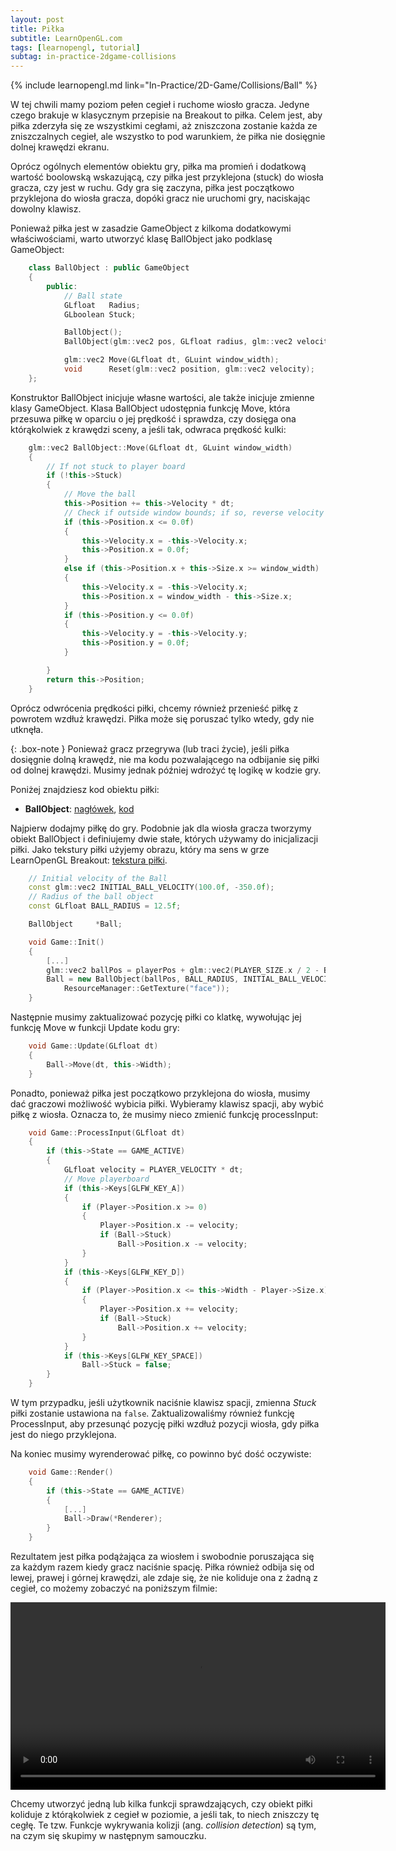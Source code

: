 ```yaml
---
layout: post
title: Piłka
subtitle: LearnOpenGL.com
tags: [learnopengl, tutorial]
subtag: in-practice-2dgame-collisions
---
```


{% include learnopengl.md link="In-Practice/2D-Game/Collisions/Ball" %}

W tej chwili mamy poziom pełen cegieł i ruchome wiosło gracza. Jedyne czego brakuje w klasycznym przepisie na Breakout to piłka. Celem jest, aby piłka zderzyła się ze wszystkimi cegłami, aż zniszczona zostanie każda ze zniszczalnych cegieł, ale wszystko to pod warunkiem, że piłka nie dosięgnie dolnej krawędzi ekranu.

Oprócz ogólnych elementów obiektu gry, piłka ma promień i dodatkową wartość boolowską wskazującą, czy piłka jest <def>przyklejona</def> (stuck) do wiosła gracza, czy jest w ruchu. Gdy gra się zaczyna, piłka jest początkowo przyklejona do wiosła gracza, dopóki gracz nie uruchomi gry, naciskając dowolny klawisz.

Ponieważ piłka jest w zasadzie <fun>GameObject</fun> z kilkoma dodatkowymi właściwościami, warto utworzyć klasę <fun>BallObject</fun> jako podklasę <fun>GameObject</fun>:

```cpp
    class BallObject : public GameObject
    {
        public:
            // Ball state	
            GLfloat   Radius;
            GLboolean Stuck;

            BallObject();
            BallObject(glm::vec2 pos, GLfloat radius, glm::vec2 velocity, Texture2D sprite);

            glm::vec2 Move(GLfloat dt, GLuint window_width);
            void      Reset(glm::vec2 position, glm::vec2 velocity);
    }; 
```

Konstruktor <fun>BallObject</fun> inicjuje własne wartości, ale także inicjuje zmienne klasy <fun>GameObject</fun>. Klasa <fun>BallObject</fun> udostępnia funkcję <fun>Move</fun>, która przesuwa piłkę w oparciu o jej prędkość i sprawdza, czy dosięga ona którąkolwiek z krawędzi sceny, a jeśli tak, odwraca prędkość kulki:

```cpp
    glm::vec2 BallObject::Move(GLfloat dt, GLuint window_width)
    {
        // If not stuck to player board
        if (!this->Stuck)
        { 
            // Move the ball
            this->Position += this->Velocity * dt;
            // Check if outside window bounds; if so, reverse velocity and restore at correct position
            if (this->Position.x <= 0.0f)
            {
                this->Velocity.x = -this->Velocity.x;
                this->Position.x = 0.0f;
            }
            else if (this->Position.x + this->Size.x >= window_width)
            {
                this->Velocity.x = -this->Velocity.x;
                this->Position.x = window_width - this->Size.x;
            }
            if (this->Position.y <= 0.0f)
            {
                this->Velocity.y = -this->Velocity.y;
                this->Position.y = 0.0f;
            }

        }
        return this->Position;
    }  
```

Oprócz odwrócenia prędkości piłki, chcemy również przenieść piłkę z powrotem wzdłuż krawędzi. Piłka może się poruszać tylko wtedy, gdy nie utknęła.

{: .box-note } 
Ponieważ gracz przegrywa (lub traci życie), jeśli piłka dosięgnie dolną krawędź, nie ma kodu pozwalającego na odbijanie się piłki od dolnej krawędzi. Musimy jednak później wdrożyć tę logikę w kodzie gry.

Poniżej znajdziesz kod obiektu piłki:

*   **BallObject**: [nagłówek](https://learnopengl.com/code_viewer.php?code=in-practice/breakout/ball_object_collisions.h), [kod](https://learnopengl.com/code_viewer.php?code=in-practice/breakout/ball_object_collisions)

Najpierw dodajmy piłkę do gry. Podobnie jak dla wiosła gracza tworzymy obiekt <fun>BallObject</fun> i definiujemy dwie stałe, których używamy do inicjalizacji piłki. Jako tekstury piłki użyjemy obrazu, który ma sens w grze LearnOpenGL Breakout: [tekstura piłki](https://learnopengl.com/img/textures/awesomeface.png).

```cpp
    // Initial velocity of the Ball
    const glm::vec2 INITIAL_BALL_VELOCITY(100.0f, -350.0f);
    // Radius of the ball object
    const GLfloat BALL_RADIUS = 12.5f;

    BallObject     *Ball; 

    void Game::Init()
    {
        [...]
        glm::vec2 ballPos = playerPos + glm::vec2(PLAYER_SIZE.x / 2 - BALL_RADIUS, -BALL_RADIUS * 2);
        Ball = new BallObject(ballPos, BALL_RADIUS, INITIAL_BALL_VELOCITY,
            ResourceManager::GetTexture("face"));
    }
```

Następnie musimy zaktualizować pozycję piłki co klatkę, wywołując jej funkcję <fun>Move</fun> w funkcji <fun>Update</fun> kodu gry:

```cpp
    void Game::Update(GLfloat dt)
    {
        Ball->Move(dt, this->Width);
    }  
```

Ponadto, ponieważ piłka jest początkowo przyklejona do wiosła, musimy dać graczowi możliwość wybicia piłki. Wybieramy klawisz spacji, aby wybić piłkę z wiosła. Oznacza to, że musimy nieco zmienić funkcję <fun>processInput</fun>:

```cpp
    void Game::ProcessInput(GLfloat dt)
    {
        if (this->State == GAME_ACTIVE)
        {
            GLfloat velocity = PLAYER_VELOCITY * dt;
            // Move playerboard
            if (this->Keys[GLFW_KEY_A])
            {
                if (Player->Position.x >= 0)
                {
                    Player->Position.x -= velocity;
                    if (Ball->Stuck)
                        Ball->Position.x -= velocity;
                }
            }
            if (this->Keys[GLFW_KEY_D])
            {
                if (Player->Position.x <= this->Width - Player->Size.x)
                {
                    Player->Position.x += velocity;
                    if (Ball->Stuck)
                        Ball->Position.x += velocity;
                }
            }
            if (this->Keys[GLFW_KEY_SPACE])
                Ball->Stuck = false;
        }
    }
```

W tym przypadku, jeśli użytkownik naciśnie klawisz spacji, zmienna <var>Stuck</var> piłki zostanie ustawiona na `false`. Zaktualizowaliśmy również funkcję <fun>ProcessInput</fun>, aby przesunąć pozycję piłki wzdłuż pozycji wiosła, gdy piłka jest do niego przyklejona.

Na koniec musimy wyrenderować piłkę, co powinno być dość oczywiste:

```cpp
    void Game::Render()
    {
        if (this->State == GAME_ACTIVE)
        {
            [...]
            Ball->Draw(*Renderer);
        }
    }  
```

Rezultatem jest piłka podążająca za wiosłem i swobodnie poruszająca się za każdym razem kiedy gracz naciśnie spację. Piłka również odbija się od lewej, prawej i górnej krawędzi, ale zdaje się, że nie koliduje ona z żadną z cegieł, co możemy zobaczyć na poniższym filmie:

<div align="center"><video width="600" loop="" controls="">  
<source src="https://learnopengl.com/video/in-practice/breakout/no_collisions.mp4" type="video/mp4">  
</video></div>

Chcemy utworzyć jedną lub kilka funkcji sprawdzających, czy obiekt piłki koliduje z którąkolwiek z cegieł w poziomie, a jeśli tak, to niech zniszczy tę cegłę. Te tzw. Funkcje <def>wykrywania kolizji</def> (ang. *collision detection*) są tym, na czym się skupimy w następnym samouczku.
